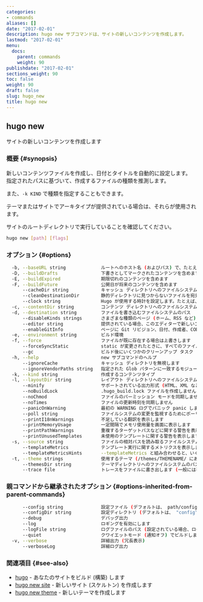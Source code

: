 ```yaml
---
categories:
- commands
aliases: []
date: "2017-02-01"
description: hugo new サブコマンドは、サイトの新しいコンテンツを作成します。
lastmod: "2017-02-01"
menu:
  docs:
    parent: commands
    weight: 90
publishdate: "2017-02-01"
sections_weight: 90
toc: false
weight: 90
draft: false
slug: hugo_new
title: hugo new
---
```

## hugo new

サイトの新しいコンテンツを作成します

### 概要 {#synopsis}

新しいコンテンツファイルを作成し、日付とタイトルを自動的に設定します。
指定されたパスに基づいて、作成するファイルの種類を推測します。

また、`-k KIND` で種類を指定することもできます。

テーマまたはサイトでアーキタイプが提供されている場合は、それらが使用されます。

サイトのルートディレクトリで実行していることを確認してください。

```bash
hugo new [path] [flags]
```

### オプション {#options}

```bash
  -b, --baseURL string             ルートへのホスト名 (およびパス) で、たとえば、 https://spf13.com/
  -D, --buildDrafts                下書きとしてマークされたコンテンツを含めます
  -E, --buildExpired               期限切れのコンテンツを含めます
  -F, --buildFuture                公開日が将来のコンテンツを含めます
      --cacheDir string            キャッシュ ディレクトリへのファイルシステムのパス。 デフォルトは、 $TMPDIR/hugo_cache/ です
      --cleanDestinationDir        静的ディレクトリに見つからないファイルを宛先から削除します
      --clock string               Hugo が使用する時計を設定します。たとえば、 --clock 2021-11-06T22:30:00.00+09:00
  -c, --contentDir string          コンテンツ ディレクトリへのファイルシステムのパス
  -d, --destination string         ファイルを書き込むファイルシステムのパス
      --disableKinds strings       さまざまな種類のページ (ホーム、RSS など) を無効にします
      --editor string              提供されている場合、このエディターで新しいコンテンツを編集します
      --enableGitInfo              ページに Git リビジョン、日付、作成者、CODEOWNERS 情報を追加します
  -e, --environment string         ビルド環境
  -f, --force                      ファイルが既に存在する場合は上書きします
      --forceSyncStatic            static が変更されたときに、すべてのファイルをコピーします
      --gc                         ビルド後にいくつかのクリーンアップ タスク (未使用のキャッシュ ファイルを削除する) を実行できるようにします
  -h, --help                       new サブコマンドのヘルプ
      --ignoreCache                キャッシュ ディレクトリを無視します
      --ignoreVendorPaths string   指定された Glob パターンに一致するモジュールパスの _vendor を無視します
  -k, --kind string                作成するコンテンツタイプ
  -l, --layoutDir string           レイアウト ディレクトリへのファイルシステムのパス
      --minify                     サポートされている出力形式 (HTML、XML など) をミニファイします
      --noBuildLock                .hugo_build.lock ファイルを作成しません
      --noChmod                    ファイルのパーミッション モードを同期しません
      --noTimes                    ファイルの更新時刻を同期しません
      --panicOnWarning             最初の WARNING ログでパニック panic します
      --poll string                ファイルシステムの変更を監視するためにポーリング ベースのアプローチを使用するには、これをポーリング間隔に設定します (たとえば、 --poll 700ms)
      --printI18nWarnings          不足している翻訳を表示します
      --printMemoryUsage           一定間隔でメモリ使用量を画面に表示します
      --printPathWarnings          重複するターゲットパスなどに関する警告を表示します
      --printUnusedTemplates       未使用のテンプレートに関する警告を表示します
  -s, --source string              ファイルの相対パスを読み取るファイルシステムのパス
      --templateMetrics            テンプレート実行に関するメトリクスを表示します
      --templateMetricsHints       --templateMetrics と組み合わせると、いくつかの改善のヒントが計算されます
  -t, --theme strings              使用するテーマ (/themes/THEMENAME/ にあります)
      --themesDir string           テーマディレクトリへのファイルシステムのパス
      --trace file                 トレースをファイルに書き出します (一般には有用ではありません)
```

### 親コマンドから継承されたオプション {#options-inherited-from-parent-commands}

```bash
      --config string              設定ファイル (デフォルトは、 path/config.yaml|json|toml)
      --configDir string           設定ディレクトリ (デフォルトは、 "config")
      --debug                      デバッグ出力
      --log                        ロギングを有効にします
      --logFile string             ログファイルのパス (設定されている場合、ログが自動的に有効になります)
      --quiet                      クワイエットモード (通知オフ) でビルドします
  -v, --verbose                    詳細出力 (冗長表示)
      --verboseLog                 詳細ログ出力
```

### 関連項目 {#see-also}

* [hugo](/commands/hugo/)	 - あなたのサイトをビルド (構築) します
* [hugo new site](/commands/hugo_new_site/)	 - 新しいサイト (スケルトン) を作成します
* [hugo new theme](/commands/hugo_new_theme/)	 - 新しいテーマを作成します

